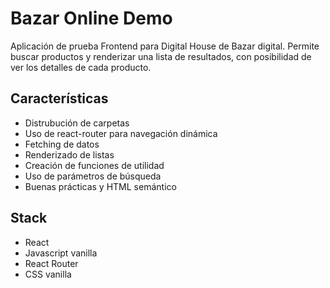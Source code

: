 # Bazar Online Demo

Aplicación de prueba Frontend para Digital House de Bazar digital. Permite buscar productos y renderizar una lista de resultados, con posibilidad de ver los detalles de cada producto.

## Características

- Distrubución de carpetas
- Uso de react-router para navegación dinámica
- Fetching de datos
- Renderizado de listas
- Creación de funciones de utilidad
- Uso de parámetros de búsqueda
- Buenas prácticas y HTML semántico

## Stack

- React 
- Javascript vanilla
- React Router
- CSS vanilla
